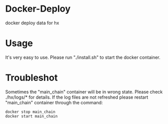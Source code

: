 # Docker-Deploy
docker deploy data for hx


# Usage

It's very easy to use. Please run "./install.sh" to start the docker container.

# Troubleshot

Sometimes the "main_chain" container will be in wrong state. Please check ./hx/logs/* for details.
If the log files are not refreshed please restart "main_chain" container through the command:

```
docker stop main_chain
docker start main_chain
```
